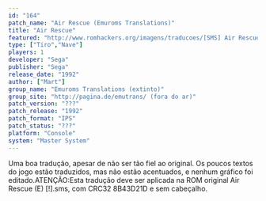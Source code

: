 ```yaml
---
id: "164"
patch_name: "Air Rescue (Emuroms Translations)"
title: "Air Rescue"
featured: "http://www.romhackers.org/imagens/traducoes/[SMS] Air Rescue - Emuroms Translations - 1.png"
type: ["Tiro","Nave"]
players: 1
developer: "Sega"
publisher: "Sega"
release_date: "1992"
author: ["Mart"]
group_name: "Emuroms Translations (extinto)"
group_site: "http://pagina.de/emutrans/ (fora do ar)"
patch_version: "???"
patch_release: "1992"
patch_format: "IPS"
patch_status: "???"
platform: "Console"
system: "Master System"
---
```


Uma boa tradução, apesar de não ser tão fiel ao original. Os poucos textos do jogo estão traduzidos, mas não estão acentuados, e nenhum gráfico foi editado.ATENÇÃO:Esta tradução deve ser aplicada na ROM original Air Rescue (E) [!].sms, com CRC32 8B43D21D e sem cabeçalho.